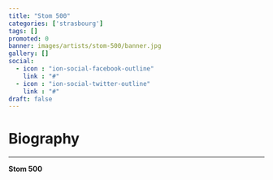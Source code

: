 ```yaml
---
title: "Stom 500"
categories: ['strasbourg']
tags: []
promoted: 0
banner: images/artists/stom-500/banner.jpg
gallery: []
social:
  - icon : "ion-social-facebook-outline"
    link : "#"
  - icon : "ion-social-twitter-outline"
    link : "#"
draft: false
---
```


# Biography
---

**Stom 500**